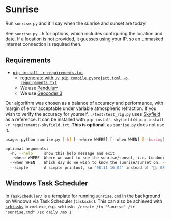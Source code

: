 # Sunrise

Run `sunrise.py` and it'll say when the sunrise and sunset are today!

See `sunrise.py -h` for options, which includes configuring the location and date. If a location is not provided, it guesses using your IP, so an unmasked internet connection is required then.

## Requirements
- [`pip install -r requirements.txt`](https://www.python.org/)
  - [regenerate with `uv pip compile pyproject.toml -o requirements.txt`](https://github.com/astral-sh/uv)
  - We use [Pendulum](https://pendulum.eustace.io)
  - We use [Geocoder 3](https://github.com/AlexBlandin/geocoder3)

Our algorithm was chosen as a balance of accuracy and performance, with margin of error acceptable under variable atmospheric refraction. If you wish to verify the accuracy for yourself, `./test/test_rig.py` uses [Skyfield](https://rhodesmill.org/skyfield/) as a reference. It can be installed with `pip install skyfield` or `pip install -r requirements-skyfield.txt`. **This is optional**, as `sunrise.py` does not use it.

```bash
usage: python sunrise.py [-h] [--where WHERE] [--when WHEN] [--boring]

optional arguments:
  -h, --help     show this help message and exit
  --where WHERE  Where we want to see the sunrise/sunset, i.e. London: --where "51°30′26″N 0°7′39″W"
  --when WHEN    Which day do we wish to know the sunrise/sunset on: --when "1999-12-31"
  --simple       A simple printout, so "08:11 16:04" instead of "🌅: 08:11 🌇: 16:04"
```

## Windows Task Scheduler

In `TaskScheduler/` is a template for running `sunrise.cmd` in the background on Windows via Task Scheduler (`taskschd`). This can also be achieved with [`schtasks`](https://ss64.com/nt/schtasks.html) in `cmd.exe`, e.g. `schtasks /create /tn "Sunrise" /tr "sunrise.cmd" /sc daily /mo 1`.
